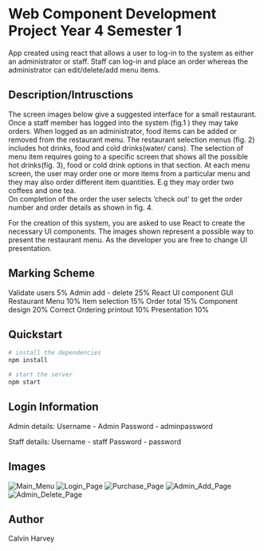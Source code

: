 # Web Component Development Project Year 4 Semester 1
App created using react that allows a user to log-in to the system as either an administrator or staff. Staff can log-in and place an order whereas the administrator can edit/delete/add menu items.

## Description/Intrusctions
The screen images below give a suggested interface for a small restaurant. Once a staff member has logged into the system (fig.1 ) they may take orders. When logged as an administrator, food items can be added or removed from the restaurant menu. The restaurant selection menus (fig. 2) includes hot drinks, food and cold drinks(water/ cans). The selection of menu item requires going to a specific screen that shows all the possible hot drinks(fig. 3), food or cold drink options in that section. At each menu screen, the user may order one or more items from a particular menu and they may also order different item quantities. E.g they may order two coffees and one tea.  
On completion of the order the user selects ‘check out’ to get the order number and order details as shown in fig. 4.  
 
For the creation of this system, you are asked to use React to create the necessary UI components. 
The images shown represent a possible way to present the restaurant menu. As the developer you are free to change UI presentation.  

## Marking Scheme
Validate users  5% 
Admin  add - delete  25% 
React UI component GUI   
Restaurant Menu  10% 
Item selection  15% 
Order total  15% 
Component design  20% 
Correct Ordering printout  10% 
Presentation  10% 

## Quickstart
```bash
# install the dependencies
npm install

# start the server
npm start
```

## Login Information
Admin details:
Username - Admin
Password - adminpassword

Staff details:
Username - staff
Password - password

## Images
![Main_Menu](src\Screenshots\MainMenu.png)
![Login_Page](src\Screenshots\Login.png)
![Purchase_Page](src\Screenshots\Purchase.png)
![Admin_Add_Page](src\Screenshots\Add.png)
![Admin_Delete_Page](src\Screenshots\Delete.png)

## Author
Calvin Harvey
